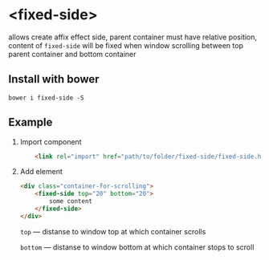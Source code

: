 # \<fixed-side\>

allows create affix effect side, parent container must have relative position,
content of `fixed-side` will be fixed when window 
scrolling between top parent container and bottom container


## Install with bower

```
bower i fixed-side -S
``` 

## Example
1. Import component

	```html
		<link rel="import" href="path/to/folder/fixed-side/fixed-side.html">
	```
2. Add element

	```html
	<div class="container-for-scrolling">
		<fixed-side top="20" bottom="20">
			some content
		</fixed-side>
	</div>
	```

	`top` — distanse to window top at which container scrolls 

	`bottom` — distanse to window bottom at which container stops to scroll 
